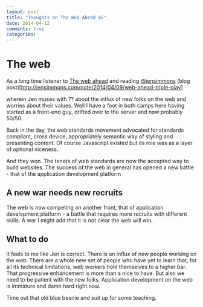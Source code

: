 ```yaml
---
layout: post
title: "Thoughts on The Web Ahead 65"
date: 2014-04-12
comments: true
categories:
---
```


# The web

As a long time listener to [The web ahead]() and reading [@jensimmons]() (blog post)[http://jensimmons.com/note/2014/04/09/web-ahead-triple-play]


wherein Jen muses with ?? about the influx of new folks on the web and worries about their values. Well I have a foot in both camps here having started as a front-end guy, drifted over to the server and now probably 50/50.


Back in the day, the web standards movement advocated for standards compliant, cross device, appropriately semantic way of styling and presenting content. Of course Javascript existed but its role was as a layer of optional niceness.

And they won. The tenets of web standards are now the accepted way to build websites. The success of the web in general has opened a new battle - that of the application development platform

## A new war needs new recruits

The web is now competing on another front, that of application development platform - a battle that requires more recruits with different skills. A war I might add that it is not clear the web will win.

## What to do

It feels to me like Jen is correct. There is an influx of new people working on the web. There are a whole new set of people who have yet to learn that, for all its technical limitations, web workers hold themselves to a higher bar. That progressive enhancement is more than a nice to have. But also we need to be patient with the new folks. Application development on the web is immature and damn hard right now.

Time out that old blue beanie and suit up for some teaching.
